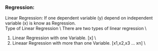 ### Regression:
Linear Regression: If one dependent variable (y) depend on independent variable (x) is know as Regression. \
Type of Linear Regression  \ 
There are two types of linear regression \
1. Linear Regression with one Variable. [x] \
2. Lineaar Regression with more than one Variable. [x1,x2,x3 ... xn] \
